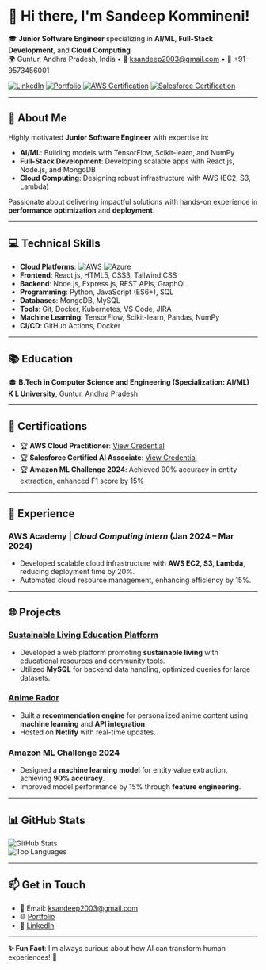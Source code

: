 # 👋 Hi there, I'm Sandeep Kommineni!

🎓 **Junior Software Engineer** specializing in **AI/ML**, **Full-Stack Development**, and **Cloud Computing**  
🌍 Guntur, Andhra Pradesh, India • 📧 ksandeep2003@gmail.com • 📱 +91-9573456001  

[![LinkedIn](https://img.shields.io/badge/LinkedIn-Connect-blue?style=flat-square&logo=linkedin&logoColor=white)](https://www.linkedin.com/in/sandeep-kommineni-334037259/)
[![Portfolio](https://img.shields.io/badge/Portfolio-Visit-green?style=flat-square&logo=netlify&logoColor=white)](https://sandeep-kommineni-portfolio.netlify.app/)
[![AWS Certification](https://img.shields.io/badge/AWS-Certified-orange?style=flat-square&logo=amazonaws&logoColor=white)](https://www.credly.com/badges/94fde236-10e8-46ac-beb0-0285e9a67207/linked_in_profile)
[![Salesforce Certification](https://img.shields.io/badge/Salesforce-Certified-blue?style=flat-square&logo=salesforce&logoColor=white)](https://trailhead.salesforce.com/en/credentials/verification/)

---

## 🌟 **About Me**
Highly motivated **Junior Software Engineer** with expertise in:
- **AI/ML**: Building models with TensorFlow, Scikit-learn, and NumPy
- **Full-Stack Development**: Developing scalable apps with React.js, Node.js, and MongoDB
- **Cloud Computing**: Designing robust infrastructure with AWS (EC2, S3, Lambda)

Passionate about delivering impactful solutions with hands-on experience in **performance optimization** and **deployment**.

---

## 💻 **Technical Skills**
- **Cloud Platforms**: ![AWS](https://img.shields.io/badge/AWS-Expert-orange?logo=amazonaws&logoColor=white) ![Azure](https://img.shields.io/badge/Azure-Proficient-blue?logo=microsoftazure&logoColor=white)
- **Frontend**: React.js, HTML5, CSS3, Tailwind CSS
- **Backend**: Node.js, Express.js, REST APIs, GraphQL
- **Programming**: Python, JavaScript (ES6+), SQL
- **Databases**: MongoDB, MySQL
- **Tools**: Git, Docker, Kubernetes, VS Code, JIRA
- **Machine Learning**: TensorFlow, Scikit-learn, Pandas, NumPy
- **CI/CD**: GitHub Actions, Docker

---

## 📚 **Education**
🎓 **B.Tech in Computer Science and Engineering (Specialization: AI/ML)**  
**K L University**, Guntur, Andhra Pradesh  

---

## 🎯 **Certifications**
- 🏆 **AWS Cloud Practitioner**: [View Credential](https://www.credly.com/badges/94fde236-10e8-46ac-beb0-0285e9a67207/linked_in_profile)  
- 🏆 **Salesforce Certified AI Associate**: [View Credential](https://trailhead.salesforce.com/en/credentials/verification/)  
- 🏆 **Amazon ML Challenge 2024**: Achieved 90% accuracy in entity extraction, enhanced F1 score by 15%

---

## 🚀 **Experience**
### **AWS Academy** | *Cloud Computing Intern* (Jan 2024 – Mar 2024)  
- Developed scalable cloud infrastructure with **AWS EC2, S3, Lambda**, reducing deployment time by 20%.  
- Automated cloud resource management, enhancing efficiency by 15%.  

---

## 🌐 **Projects**
### [Sustainable Living Education Platform](#)
- Developed a web platform promoting **sustainable living** with educational resources and community tools.  
- Utilized **MySQL** for backend data handling, optimized queries for large datasets.

### [Anime Rador](#)
- Built a **recommendation engine** for personalized anime content using **machine learning** and **API integration**.  
- Hosted on **Netlify** with real-time updates.

### **Amazon ML Challenge 2024**
- Designed a **machine learning model** for entity value extraction, achieving **90% accuracy**.  
- Improved model performance by 15% through **feature engineering**.

---

## 📊 **GitHub Stats**
![GitHub Stats](https://github-readme-stats.vercel.app/api?username=SANDEEPxKOMMINENI&show_icons=true&theme=radical)  
![Top Languages](https://github-readme-stats.vercel.app/api/top-langs/?username=SANDEEPxKOMMINENI&layout=compact&theme=radical)

---

## 📫 **Get in Touch**
- 📧 Email: ksandeep2003@gmail.com  
- 🌐 [Portfolio](https://sandeep-kommineni-portfolio.netlify.app/)  
- 💼 [LinkedIn](https://www.linkedin.com/in/sandeep-kommineni-334037259/)  

---

**✨ Fun Fact**: I’m always curious about how AI can transform human experiences! 🚀
